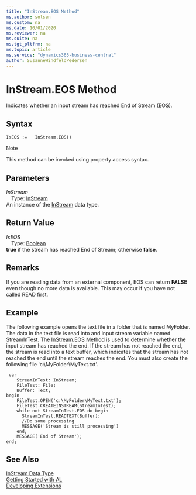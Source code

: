 ```yaml
---
title: "InStream.EOS Method"
ms.author: solsen
ms.custom: na
ms.date: 10/01/2020
ms.reviewer: na
ms.suite: na
ms.tgt_pltfrm: na
ms.topic: article
ms.service: "dynamics365-business-central"
author: SusanneWindfeldPedersen
---
```

[//]: # (START>DO_NOT_EDIT)
[//]: # (IMPORTANT:Do not edit any of the content between here and the END>DO_NOT_EDIT.)
[//]: # (Any modifications should be made in the .xml files in the ModernDev repo.)
# InStream.EOS Method
Indicates whether an input stream has reached End of Stream (EOS).


## Syntax
```
IsEOS :=   InStream.EOS()
```
> [!NOTE]  
> This method can be invoked using property access syntax.  

## Parameters
*InStream*  
&emsp;Type: [InStream](instream-data-type.md)  
An instance of the [InStream](instream-data-type.md) data type.  

## Return Value
*IsEOS*  
&emsp;Type: [Boolean](../boolean/boolean-data-type.md)  
**true** if the stream has reached End of Stream; otherwise **false**.  


[//]: # (IMPORTANT: END>DO_NOT_EDIT)

## Remarks  
 If you are reading data from an external component, EOS can return **FALSE** even though no more data is available. This may occur if you have not called READ first.  
  
## Example  
 The following example opens the text file in a folder that is named MyFolder. The data in the text file is read into and input stream variable named StreamInTest. The [InStream.EOS Method](../../methods/devenv-instream.eos-method.md) is used to determine whether the input stream has reached the end. If the stream has not reached the end, the stream is read into a text buffer, which indicates that the stream has not reached the end until the stream reaches the end. You must also create the following file 'c:\\MyFolder\\MyText.txt'.  

```
 var
    StreamInTest: InStream;
    FileTest: File;
    Buffer: Text;
begin
    FileTest.OPEN('c:\MyFolder\MyText.txt');  
    FileTest.CREATEINSTREAM(StreamInTest);  
    while not StreamInTest.EOS do begin 
      StreamInTest.READTEXT(Buffer);  
      //Do some processing  
      MESSAGE('Stream is still processing')  
    end;  
    MESSAGE('End of Stream');  
end;
```  
  

## See Also
[InStream Data Type](instream-data-type.md)  
[Getting Started with AL](../../devenv-get-started.md)  
[Developing Extensions](../../devenv-dev-overview.md)